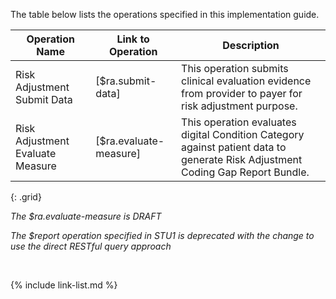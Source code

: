 
The table below lists the operations specified in this implementation guide. 


|Operation Name|Link to Operation|Description|
|---|---|---|
|Risk Adjustment Submit Data|[$ra.submit-data]|This operation submits clinical evaluation evidence from provider to payer for risk adjustment purpose.|
|Risk Adjustment Evaluate Measure|[$ra.evaluate-measure]|This operation evaluates digital Condition Category against patient data to generate Risk Adjustment Coding Gap Report Bundle.|
{: .grid}

*The $ra.evaluate-measure is DRAFT*

*The $report operation specified in STU1 is deprecated with the change to use the direct RESTful query approach*


<br />

{% include link-list.md %}
